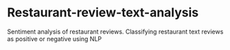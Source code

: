 # Restaurant-review-text-analysis
Sentiment analysis of restaurant reviews. 
Classifying restaurant text reviews as positive or negative using NLP

